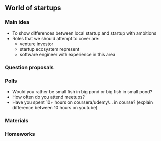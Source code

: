 ## World of startups

### Main idea
- To show differences between local startup and startup with ambitions
- Roles that we should attempt to cover are:
  - venture investor
  - startup ecosystem represent
  - software engineer with experience in this area

### Question proposals

### Polls
- Would you rather be small fish in big pond or big fish in small pond?
- How often do you attend meetups?
- Have you spent 10+ hours on coursera/udemy/... in course? (explain difference between 10 hours on youtube)

### Materials

### Homeworks
